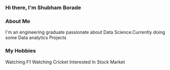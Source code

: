 ### Hi there, I'm Shubham Borade

### About Me 
I'm an engineering graduate passionate about Data Science.Currently doing some Data analytics Projects

### My Hobbies
Watching F1
Watching Cricket
Interested In Stock Market
